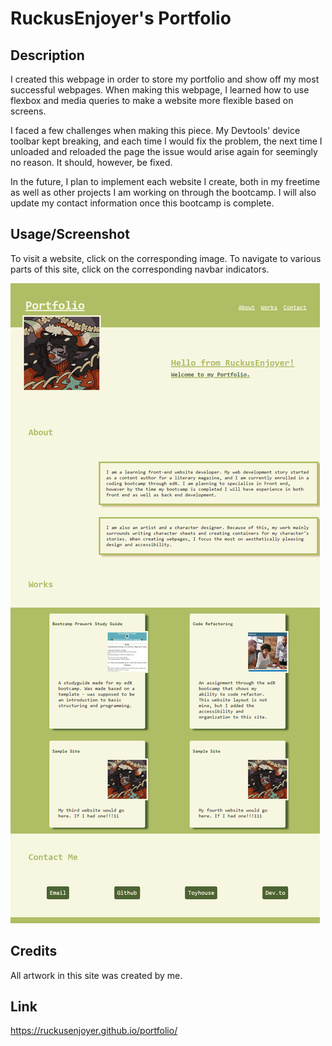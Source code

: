 # RuckusEnjoyer's Portfolio

## Description
I created this webpage in order to store my portfolio and show off my most successful webpages. When making this webpage, I learned how to use flexbox and media queries to make a website more flexible based on screens. 

I faced a few challenges when making this piece. My Devtools' device toolbar kept breaking, and each time I would fix the problem, the next time I unloaded and reloaded the page the issue would arise again for seemingly no reason. It should, however, be fixed.

In the future, I plan to implement each website I create, both in my freetime as well as other projects I am working on through the bootcamp. I will also update my contact information once this bootcamp is complete.

## Usage/Screenshot
To visit a website, click on the corresponding image. To navigate to various parts of this site, click on the corresponding navbar indicators.

![Screenshot of web application.](./assets/images/screenshot.png)

## Credits
All artwork in this site was created by me.

## Link
https://ruckusenjoyer.github.io/portfolio/
